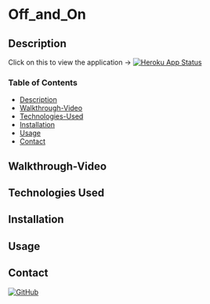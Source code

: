 # Off_and_On
## Description


Click on this to view the application → [![Heroku App Status](https://img.shields.io/website?label=Heroku&logo=heroku&url=https%3A%2F%2Foff-and-on.herokuapp.com)](https://off-and-on.herokuapp.com)

### Table of Contents
- [Description](#description)
- [Walkthrough-Video](#walkthrough-video)
- [Technologies-Used](#technologies-used)  
- [Installation](#installation)
- [Usage](#usage)
- [Contact](#contact)

## Walkthrough-Video

## Technologies Used

## Installation

## Usage

## Contact
[![GitHub](https://img.shields.io/badge/GitHub-%40subie23-181717.svg?logo=github&style=social)](https://github.com/subie23)
 


